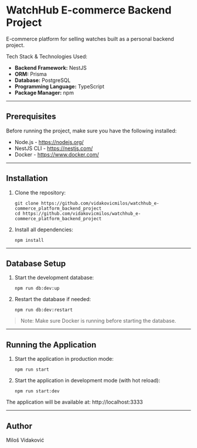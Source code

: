 # **WatchHub E-commerce Backend Project**

E-commerce platform for selling watches built as a personal backend project.

Tech Stack & Technologies Used:

- **Backend Framework:** NestJS
- **ORM:** Prisma
- **Database:** PostgreSQL
- **Programming Language:** TypeScript
- **Package Manager:** npm

---

## Prerequisites

Before running the project, make sure you have the following installed:

- Node.js - https://nodejs.org/
- NestJS CLI - https://nestjs.com/
- Docker - https://www.docker.com/

---

## Installation

1. Clone the repository:

   ```
   git clone https://github.com/vidakovicmilos/watchhub_e-commerce_platform_backend_project
   cd https://github.com/vidakovicmilos/watchhub_e-commerce_platform_backend_project

   ```

2. Install all dependencies:

   `npm install`

---

## Database Setup

1. Start the development database:

   `npm run db:dev:up`

2. Restart the database if needed:

   `npm run db:dev:restart`

> Note: Make sure Docker is running before starting the database.

---

## Running the Application

1. Start the application in production mode:

   `npm run start`

2. Start the application in development mode (with hot reload):

   `npm run start:dev`

The application will be available at: http://localhost:3333

---

## Author

Miloš Vidaković
